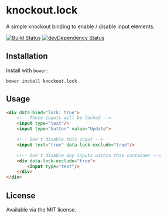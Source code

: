 # knockout.lock


A simple knockout binding to enable / disable input elements.

[![Build Status](https://travis-ci.org/crissdv/knockout.lock.svg?branch=master)](https://travis-ci.org/crissdev/knockout.lock)
[![devDependency Status](https://david-dm.org/crissdev/knockout.lock/dev-status.svg)](https://david-dm.org/crissdev/knockout.lock#info=devDependencies)


## Installation

Install with ```bower```:

    bower install knockout.lock

## Usage

```html
<div data-bind="lock: true">
    <!-- These inputs will be locked -->
    <input type="text"/>
    <input type="button" value="Update">

    <!-- Don't disable this input -->
    <input text="true" data-lock-exclude="true"/>

    <!-- Don't disable any inputs within this container -->
    <div data-lock-exclude="true">
        <input type="text"/>
    </div>
</div>
```

## License

Available via the MIT license.

